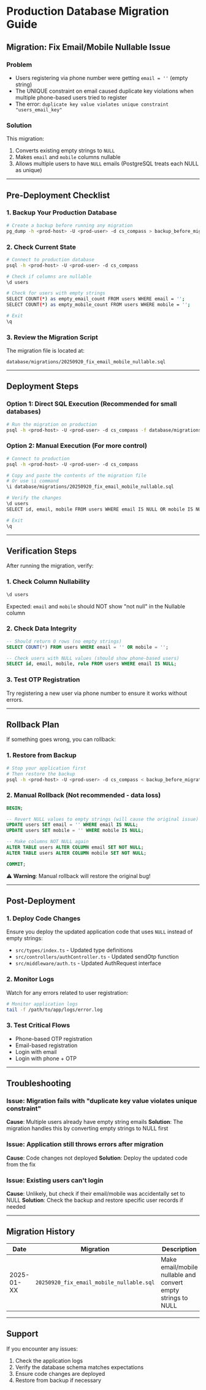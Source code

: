 # Production Database Migration Guide

## Migration: Fix Email/Mobile Nullable Issue

### Problem
- Users registering via phone number were getting `email = ''` (empty string)
- The UNIQUE constraint on email caused duplicate key violations when multiple phone-based users tried to register
- The error: `duplicate key value violates unique constraint "users_email_key"`

### Solution
This migration:
1. Converts existing empty strings to `NULL`
2. Makes `email` and `mobile` columns nullable
3. Allows multiple users to have `NULL` emails (PostgreSQL treats each NULL as unique)

---

## Pre-Deployment Checklist

### 1. **Backup Your Production Database**
```bash
# Create a backup before running any migration
pg_dump -h <prod-host> -U <prod-user> -d cs_compass > backup_before_migration_$(date +%Y%m%d_%H%M%S).sql
```

### 2. **Check Current State**
```bash
# Connect to production database
psql -h <prod-host> -U <prod-user> -d cs_compass

# Check if columns are nullable
\d users

# Check for users with empty strings
SELECT COUNT(*) as empty_email_count FROM users WHERE email = '';
SELECT COUNT(*) as empty_mobile_count FROM users WHERE mobile = '';

# Exit
\q
```

### 3. **Review the Migration Script**
The migration file is located at:
```
database/migrations/20250920_fix_email_mobile_nullable.sql
```

---

## Deployment Steps

### Option 1: Direct SQL Execution (Recommended for small databases)

```bash
# Run the migration on production
psql -h <prod-host> -U <prod-user> -d cs_compass -f database/migrations/20250920_fix_email_mobile_nullable.sql
```

### Option 2: Manual Execution (For more control)

```bash
# Connect to production
psql -h <prod-host> -U <prod-user> -d cs_compass

# Copy and paste the contents of the migration file
# Or use \i command
\i database/migrations/20250920_fix_email_mobile_nullable.sql

# Verify the changes
\d users
SELECT id, email, mobile FROM users WHERE email IS NULL OR mobile IS NULL;

# Exit
\q
```

---

## Verification Steps

After running the migration, verify:

### 1. **Check Column Nullability**
```sql
\d users
```
Expected: `email` and `mobile` should NOT show "not null" in the Nullable column

### 2. **Check Data Integrity**
```sql
-- Should return 0 rows (no empty strings)
SELECT COUNT(*) FROM users WHERE email = '' OR mobile = '';

-- Check users with NULL values (should show phone-based users)
SELECT id, email, mobile, role FROM users WHERE email IS NULL;
```

### 3. **Test OTP Registration**
Try registering a new user via phone number to ensure it works without errors.

---

## Rollback Plan

If something goes wrong, you can rollback:

### 1. **Restore from Backup**
```bash
# Stop your application first
# Then restore the backup
psql -h <prod-host> -U <prod-user> -d cs_compass < backup_before_migration_YYYYMMDD_HHMMSS.sql
```

### 2. **Manual Rollback** (Not recommended - data loss)
```sql
BEGIN;

-- Revert NULL values to empty strings (will cause the original issue)
UPDATE users SET email = '' WHERE email IS NULL;
UPDATE users SET mobile = '' WHERE mobile IS NULL;

-- Make columns NOT NULL again
ALTER TABLE users ALTER COLUMN email SET NOT NULL;
ALTER TABLE users ALTER COLUMN mobile SET NOT NULL;

COMMIT;
```
⚠️ **Warning**: Manual rollback will restore the original bug!

---

## Post-Deployment

### 1. **Deploy Code Changes**
Ensure you deploy the updated application code that uses `NULL` instead of empty strings:
- `src/types/index.ts` - Updated type definitions
- `src/controllers/authController.ts` - Updated sendOtp function
- `src/middleware/auth.ts` - Updated AuthRequest interface

### 2. **Monitor Logs**
Watch for any errors related to user registration:
```bash
# Monitor application logs
tail -f /path/to/app/logs/error.log
```

### 3. **Test Critical Flows**
- Phone-based OTP registration
- Email-based registration
- Login with email
- Login with phone + OTP

---

## Troubleshooting

### Issue: Migration fails with "duplicate key value violates unique constraint"
**Cause**: Multiple users already have empty string emails
**Solution**: The migration handles this by converting empty strings to NULL first

### Issue: Application still throws errors after migration
**Cause**: Code changes not deployed
**Solution**: Deploy the updated code from the fix

### Issue: Existing users can't login
**Cause**: Unlikely, but check if their email/mobile was accidentally set to NULL
**Solution**: Check the backup and restore specific user records if needed

---

## Migration History

| Date | Migration | Description |
|------|-----------|-------------|
| 2025-01-XX | `20250920_fix_email_mobile_nullable.sql` | Make email/mobile nullable and convert empty strings to NULL |

---

## Support

If you encounter any issues:
1. Check the application logs
2. Verify the database schema matches expectations
3. Ensure code changes are deployed
4. Restore from backup if necessary

